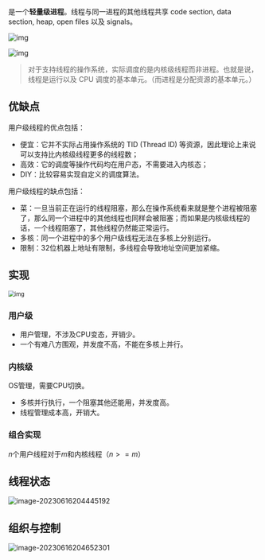 是一个**轻量级进程**。线程与同一进程的其他线程共享 code section, data section, heap, open files 以及 signals。

![img](https://pic-1257412153.cos.ap-nanjing.myqcloud.com/images/2023/06/16/2022-12-08-17-49-13-3e3b20.png)



![img](https://pic-1257412153.cos.ap-nanjing.myqcloud.com/images/2023/06/16/2022-12-08-17-49-36-a90c76.png)

> 对于支持线程的操作系统，实际调度的是内核级线程而非进程。也就是说，线程是运行以及 CPU 调度的基本单元。（而进程是分配资源的基本单元。）

## 优缺点



用户级线程的优点包括：

- 便宜：它并不实际占用操作系统的 TID (Thread ID) 等资源，因此理论上来说可以支持比内核级线程更多的线程数；
- 高效：它的调度等操作代码均在用户态，不需要进入内核态；
- DIY：比较容易实现自定义的调度算法。

用户级线程的缺点包括：

- 菜：一旦当前正在运行的线程阻塞，那么在操作系统看来就是整个进程被阻塞了，那么同一个进程中的其他线程也同样会被阻塞；而如果是内核级线程的话，一个线程阻塞了，其他线程仍然能正常运行。
- 多核：同一个进程中的多个用户级线程无法在多核上分别运行。
- 限制：32位机器上地址有限制，多线程会导致地址空间更加紧缩。

## 实现



<img src="https://pic-1257412153.cos.ap-nanjing.myqcloud.com/images/2023/06/16/2022-12-08-17-54-35-dfbed3.png" alt="img" style="zoom:80%;" />

### 用户级

- 用户管理，不涉及CPU变态，开销少。
- 一个有难八方围观，并发度不高，不能在多核上并行。

### 内核级

OS管理，需要CPU切换。

- 多核并行执行，一个阻塞其他还能用，并发度高。
- 线程管理成本高，开销大。

### 组合实现

$n$个用户线程对于$m$和内核线程（$n>=m$）

## 线程状态



![image-20230616204445192](https://pic-1257412153.cos.ap-nanjing.myqcloud.com/images/2023/06/16/image-20230616204445192-38d3db.png)

## 组织与控制

![image-20230616204652301](https://pic-1257412153.cos.ap-nanjing.myqcloud.com/images/2023/06/16/image-20230616204652301-18e48c.png)
